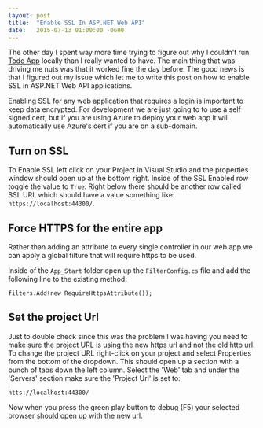 ```yaml
---
layout: post
title:  "Enable SSL In ASP.NET Web API"
date:   2015-07-13 01:00:00 -0600
---
```


The other day I spent way more time trying to figure out why I couldn't run
[Todo App][1] locally than I really wanted to have. The main thing that was
driving me nuts was that it worked fine the day before. The good news is that I
figured out my issue which let me to write this post on how to enable SSL in
ASP.NET Web API applications.

Enabling SSL for any web application that requires a login is important to keep
data encrypted. For development we are just going to to use a self signed cert,
but if you are using Azure to deploy your web app it will automatically use
Azure's cert if you are on a sub-domain.

## Turn on SSL

To Enable SSL left click on your Project in Visual Studio and the properties
window should open up at the bottom right. Inside of the SSL Enabled row toggle
the value to `True`. Right below there should be another row called SSL URL
which should have a value something like: `https://localhost:44300/`.

## Force HTTPS for the entire app

Rather than adding an attribute to every single controller in our web app we can
apply a global filture that will require https to be used.

Inside of the `App_Start` folder open up the `FilterConfig.cs` file and add the
following line to the existing method:

```
filters.Add(new RequireHttpsAttribute());
```

## Set the project Url

Just to double check since this was the problem I was having you need to make
sure the project URL is using the new https url and not the old http url. To
change the project URL right-click on your project and select Properties from
the bottom of the dropdown. This should open up a section with a bunch of tabs
down the left column. Select the 'Web' tab and under the 'Servers' section make
sure the 'Project Url' is set to:

```
htts://localhost:44300/
``` 

Now when you press the green play button to debug (F5) your selected browser
should open up with the new url.

[1]: https://tdapp.azurewebsites.net/#/
